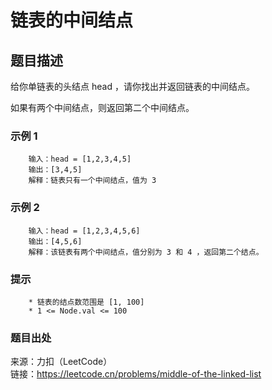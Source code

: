 # 链表的中间结点

## 题目描述

给你单链表的头结点 head ，请你找出并返回链表的中间结点。

如果有两个中间结点，则返回第二个中间结点。

### 示例 1

```text
    输入：head = [1,2,3,4,5]
    输出：[3,4,5]
    解释：链表只有一个中间结点，值为 3
```

### 示例 2

```text
    输入：head = [1,2,3,4,5,6]
    输出：[4,5,6]
    解释：该链表有两个中间结点，值分别为 3 和 4 ，返回第二个结点。
```

### 提示

```text
    * 链表的结点数范围是 [1, 100]
    * 1 <= Node.val <= 100
```

### 题目出处

来源：力扣（LeetCode）  
链接：<https://leetcode.cn/problems/middle-of-the-linked-list>
